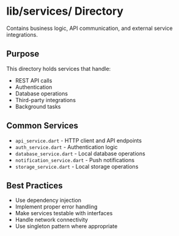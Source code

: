 # lib/services/ Directory

Contains business logic, API communication, and external service integrations.

## Purpose

This directory holds services that handle:
- REST API calls
- Authentication
- Database operations
- Third-party integrations
- Background tasks

## Common Services

- `api_service.dart` - HTTP client and API endpoints
- `auth_service.dart` - Authentication logic
- `database_service.dart` - Local database operations
- `notification_service.dart` - Push notifications
- `storage_service.dart` - Local storage operations

## Best Practices

- Use dependency injection
- Implement proper error handling
- Make services testable with interfaces
- Handle network connectivity
- Use singleton pattern where appropriate